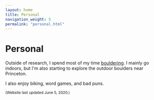 ```yaml
---
layout: home
title: Personal
navigation_weight: 5
permalink: "personal.html"
---
```


# Personal

Outside of research, I spend most of my time [bouldering](http://instagram.com/uthsav_climbs/). I mainly go indoors, but I'm also starting to explore the outdoor boulders near Princeton.  

I also enjoy biking, word games, and bad puns.

<sup>(Website last updated June 5, 2020.)</sup>